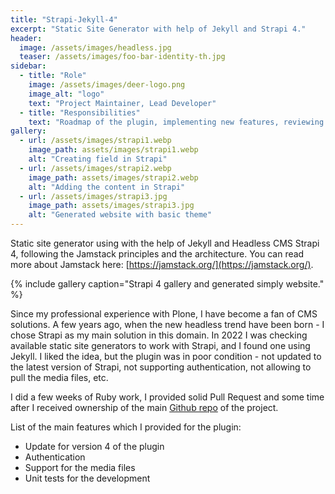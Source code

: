 ```yaml
---
title: "Strapi-Jekyll-4"
excerpt: "Static Site Generator with help of Jekyll and Strapi 4."
header:
  image: /assets/images/headless.jpg
  teaser: /assets/images/foo-bar-identity-th.jpg
sidebar:
  - title: "Role"
    image: /assets/images/deer-logo.png
    image_alt: "logo"
    text: "Project Maintainer, Lead Developer"
  - title: "Responsibilities"
    text: "Roadmap of the plugin, implementing new features, reviewing the community requests and work."
gallery:
  - url: /assets/images/strapi1.webp
    image_path: assets/images/strapi1.webp
    alt: "Creating field in Strapi"
  - url: /assets/images/strapi2.webp
    image_path: assets/images/strapi2.webp
    alt: "Adding the content in Strapi"
  - url: /assets/images/strapi3.jpg
    image_path: assets/images/strapi3.jpg
    alt: "Generated website with basic theme"
---
```


Static site generator using with the help of Jekyll and Headless CMS Strapi 4, following the Jamstack principles and the architecture. You can read more about Jamstack here: [https://jamstack.org/](https://jamstack.org/).

{% include gallery caption="Strapi 4 gallery and generated simply website." %}

Since my professional experience with Plone, I have become a fan of CMS solutions. A few years ago, when the new headless trend have been born - I chose Strapi as my main solution in this domain. In 2022 I was checking available static site generators to work with Strapi, and I found one using Jekyll. I liked the idea, but the plugin was in poor condition - not updated to the latest version of Strapi, not supporting authentication, not allowing to pull the media files, etc.

I did a few weeks of Ruby work, I provided solid Pull Request and some time after I received ownership of the main [Github repo](https://github.com/strapi-community/jekyll-strapi) of the project.

List of the main features which I provided for the plugin:
* Update for version 4 of the plugin
* Authentication
* Support for the media files
* Unit tests for the development
